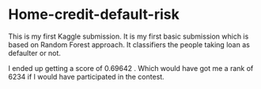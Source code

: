 # Home-credit-default-risk
This is my first Kaggle submission.
It is my first basic submission which is based on Random Forest approach. It classifiers the people taking loan as defaulter or not.

I ended up getting a score of 0.69642 .
Which would have got me a rank of 6234 if I would have participated in the contest.
